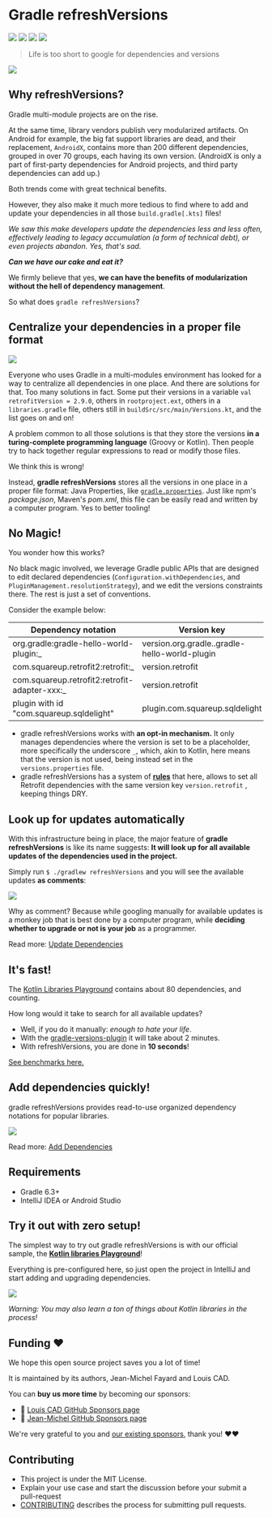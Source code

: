 # Gradle refreshVersions

[![](https://img.shields.io/badge/refreshVersions-v{{version.refreshVersions}}-orange)]({{link.gradlePluginPortal}})
[![](https://img.shields.io/static/v1?label=kotlinlang&message=gradle-refresh-versions&color=brightgreen&logo=slack)]({{link.slack}})
[![](https://img.shields.io/github/issues-pr-raw/jmfayard/refreshVersions)]({{link.github}}/pulls)
[![](https://img.shields.io/github/license/mashape/apistatus.svg)]({{link.master}}/LICENSE.txt)

> Life is too short to google for dependencies and versions

[![](img/screencast.png)](http://www.youtube.com/watch?v=VhYERonB8co "Gradle refreshVersions")


## Why refreshVersions?

Gradle multi-module projects are on the rise.

At the same time, library vendors publish very modularized artifacts. On Android for example, the big fat support libraries are dead, and their replacement, `AndroidX`,
contains more than 200 different dependencies, grouped in over 70 groups, each having its own version. (AndroidX is only a part of first-party dependencies for Android projects, and third party dependencies can add up.)

Both trends come with great technical benefits.

However, they also make it much more tedious to find where to add and update your dependencies in all those `build.gradle[.kts]` files!

_We saw this make developers update the dependencies less and less often, effectively leading to legacy accumulation (a form of technical debt), or even projects abandon. Yes, that's sad._

_**Can we have our cake and eat it?**_

We firmly believe that yes, **we can have the benefits of modularization without the hell of dependency management**.

So what does `gradle refreshVersions`?

## Centralize your dependencies in a proper file format

![](img/versions.properties.png)

Everyone who uses Gradle in a multi-modules environment
has looked for a way to centralize all dependencies in one place.
And there are solutions for that.
Too many solutions in fact.
Some put their versions in a variable `val retrofitVersion = 2.9.0`, others in `rootproject.ext`,
others in a `libraries.gradle` file, others still in `buildSrc/src/main/Versions.kt`,
and the list goes on and on!

A problem common to all those solutions is that they store the versions
**in a turing-complete programming language** (Groovy or Kotlin).
Then people try to hack together regular expressions to read or modify those files.

We think this is wrong!

Instead, **gradle refreshVersions** stores all the versions in one place in a proper file format:
Java Properties, like [`gradle.properties`](https://dev.to/jmfayard/configuring-gradle-with-gradle-properties-211k).
Just like npm's *package.json*, Maven's *pom.xml*, this file can be easily read and written by a computer program.
Yes to better tooling!

## No Magic!

You wonder how this works?

No black magic involved, we leverage Gradle public APIs that are designed to edit declared dependencies (`Configuration.withDependencies`, and `PluginManagement.resolutionStrategy`), and we edit the versions constraints there.
The rest is just a set of conventions.

Consider the example below:

| Dependency notation                           | Version key                                   |
|-----------------------------------------------|-----------------------------------------------|
| org.gradle:gradle-hello-world-plugin:_        | version.org.gradle..gradle-hello-world-plugin |
| com.squareup.retrofit2:retrofit:_             | version.retrofit                              |
| com.squareup.retrofit2:retrofit-adapter-xxx:_ | version.retrofit                              |
| plugin with id "com.squareup.sqldelight"      | plugin.com.squareup.sqldelight                |

- gradle refreshVersions works with **an opt-in mechanism.** It only manages dependencies where the version is set to be a placeholder, more specifically the underscore `_`, which, akin to Kotlin, here means that the version is not used, being instead set in the `versions.properties` file.
- gradle refreshVersions has a system of **[rules]({{link.master}}/plugins/dependencies/src/main/resources/refreshVersions-rules)** that here, allows to set all Retrofit dependencies with the same version key `version.retrofit` , keeping things DRY.

## Look up for updates automatically

With this infrastructure being in place, the major feature of **gradle refreshVersions** is like its name suggests: **It will look up for all available updates of the dependencies used in the project.**

Simply run `$ ./gradlew refreshVersions` and you will see the available updates **as comments**:

![](img/versions.properties_step02.png)

Why as comment? Because while googling manually for available updates is a monkey job that is best done by a computer program, while **deciding whether to upgrade or not is your job** as a programmer.

Read more: [Update Dependencies]({{link.site}}/update-dependencies/)

## It's fast!

The [Kotlin Libraries Playground]({link.playground}) contains about 80 dependencies, and counting.

How long would it take to search for all available updates?

- Well, if you do it manually: *enough to hate your life*.
- With the [gradle-versions-plugin](https://github.com/ben-manes/gradle-versions-plugin) it will take about 2 minutes.
- With refreshVersions, you are done in **10 seconds**!

[See benchmarks here.]({{link.playground}}/pull/69)

## Add dependencies quickly!

gradle refreshVersions provides read-to-use organized dependency notations for popular libraries.

![](img/dependencies_constants_autocomplete_2.png)

Read more: [Add Dependencies](https://jmfayard.github.io/refreshVersions/add-dependencies/)

## Requirements

- Gradle 6.3+
- IntelliJ IDEA or Android Studio


## Try it out with zero setup!

The simplest way to try out gradle refreshVersions is with our official sample,
the [**Kotlin libraries Playground**]({{link.playground}})!

Everything is pre-configured here, so just open the project in IntelliJ and start adding and upgrading dependencies.

[![](img/kotlin-libraries-playground.png)]({{link.playground}})

*Warning: You may also learn a ton of things about Kotlin libraries in the process!*

## Funding ❤️

We hope this open source project saves you a lot of time!

It is maintained by its authors, Jean-Michel Fayard and Louis CAD.

You can **buy us more time** by becoming our sponsors:

- 💝 [Louis CAD GitHub Sponsors page](https://github.com/sponsors/LouisCAD)
- 💝 [Jean-Michel GitHub Sponsors page](https://github.com/sponsors/jmfayard)

We're very grateful to you and [our existing sponsors]({{link.master}}/SPONSORS.md), thank you! ❤️❤️

## Contributing

- This project is under the MIT License.
- Explain your use case and start the discussion before your submit a pull-request
- [CONTRIBUTING]({{link.site}}/CONTRIBUTING) describes the process for submitting pull requests.
